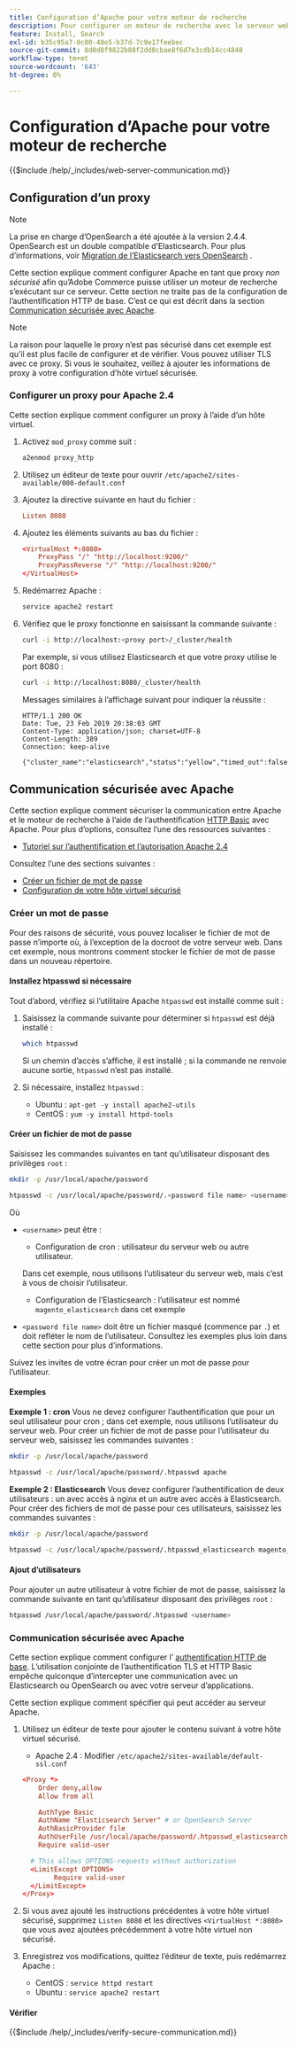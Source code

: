 ```yaml
---
title: Configuration d’Apache pour votre moteur de recherche
description: Pour configurer un moteur de recherche avec le serveur web Apache pour les installations sur site d’Adobe Commerce, procédez comme suit.
feature: Install, Search
exl-id: b35c95a7-0c00-48e5-b37d-7c9e17feebec
source-git-commit: 8d0d8f9822b88f2dd8cbae8f6d7e3cdb14cc4848
workflow-type: tm+mt
source-wordcount: '643'
ht-degree: 0%

---
```


# Configuration d’Apache pour votre moteur de recherche

{{$include /help/_includes/web-server-communication.md}}

## Configuration d’un proxy

>[!NOTE]
>
>La prise en charge d’OpenSearch a été ajoutée à la version 2.4.4. OpenSearch est un double compatible d’Elasticsearch. Pour plus d’informations, voir [Migration de l’Elasticsearch vers OpenSearch](../../../upgrade/prepare/opensearch-migration.md) .

Cette section explique comment configurer Apache en tant que proxy *non sécurisé* afin qu’Adobe Commerce puisse utiliser un moteur de recherche s’exécutant sur ce serveur. Cette section ne traite pas de la configuration de l’authentification HTTP de base. C’est ce qui est décrit dans la section [Communication sécurisée avec Apache](#secure-communication-with-apache).

>[!NOTE]
>
>La raison pour laquelle le proxy n’est pas sécurisé dans cet exemple est qu’il est plus facile de configurer et de vérifier. Vous pouvez utiliser TLS avec ce proxy. Si vous le souhaitez, veillez à ajouter les informations de proxy à votre configuration d’hôte virtuel sécurisée.

### Configurer un proxy pour Apache 2.4

Cette section explique comment configurer un proxy à l’aide d’un hôte virtuel.

1. Activez `mod_proxy` comme suit :

   ```bash
   a2enmod proxy_http
   ```

1. Utilisez un éditeur de texte pour ouvrir `/etc/apache2/sites-available/000-default.conf`
1. Ajoutez la directive suivante en haut du fichier :

   ```conf
   Listen 8080
   ```

1. Ajoutez les éléments suivants au bas du fichier :

   ```conf
   <VirtualHost *:8080>
       ProxyPass "/" "http://localhost:9200/"
       ProxyPassReverse "/" "http://localhost:9200/"
   </VirtualHost>
   ```

1. Redémarrez Apache :

   ```bash
   service apache2 restart
   ```

1. Vérifiez que le proxy fonctionne en saisissant la commande suivante :

   ```bash
   curl -i http://localhost:<proxy port>/_cluster/health
   ```

   Par exemple, si vous utilisez Elasticsearch et que votre proxy utilise le port 8080 :

   ```bash
   curl -i http://localhost:8080/_cluster/health
   ```

   Messages similaires à l’affichage suivant pour indiquer la réussite :

   ```terminal
   HTTP/1.1 200 OK
   Date: Tue, 23 Feb 2019 20:38:03 GMT
   Content-Type: application/json; charset=UTF-8
   Content-Length: 389
   Connection: keep-alive
   
   {"cluster_name":"elasticsearch","status":"yellow","timed_out":false,"number_of_nodes":1,"number_of_data_nodes":1,"active_primary_shards":5,"active_shards":5,"relocating_shards":0,"initializing_shards":0,"unassigned_shards":5,"delayed_unassigned_shards":0,"number_of_pending_tasks":0,"number_of_in_flight_fetch":0,"task_max_waiting_in_queue_millis":0,"active_shards_percent_as_number":50.0}
   ```

## Communication sécurisée avec Apache

Cette section explique comment sécuriser la communication entre Apache et le moteur de recherche à l’aide de l’authentification [HTTP Basic](https://datatracker.ietf.org/doc/html/rfc2617) avec Apache. Pour plus d’options, consultez l’une des ressources suivantes :

* [Tutoriel sur l’authentification et l’autorisation Apache 2.4](https://httpd.apache.org/docs/2.4/howto/auth.html)

Consultez l’une des sections suivantes :

* [Créer un fichier de mot de passe](#create-a-password)
* [Configuration de votre hôte virtuel sécurisé](#secure-communication-with-apache)

### Créer un mot de passe

Pour des raisons de sécurité, vous pouvez localiser le fichier de mot de passe n’importe où, à l’exception de la docroot de votre serveur web. Dans cet exemple, nous montrons comment stocker le fichier de mot de passe dans un nouveau répertoire.

#### Installez htpasswd si nécessaire

Tout d’abord, vérifiez si l’utilitaire Apache `htpasswd` est installé comme suit :

1. Saisissez la commande suivante pour déterminer si `htpasswd` est déjà installé :

   ```bash
   which htpasswd
   ```

   Si un chemin d’accès s’affiche, il est installé ; si la commande ne renvoie aucune sortie, `htpasswd` n’est pas installé.

1. Si nécessaire, installez `htpasswd` :

   * Ubuntu : `apt-get -y install apache2-utils`
   * CentOS : `yum -y install httpd-tools`

#### Créer un fichier de mot de passe

Saisissez les commandes suivantes en tant qu’utilisateur disposant des privilèges `root` :

```bash
mkdir -p /usr/local/apache/password
```

```bash
htpasswd -c /usr/local/apache/password/.<password file name> <username>
```

Où

* `<username>` peut être :

   * Configuration de cron : utilisateur du serveur web ou autre utilisateur.

  Dans cet exemple, nous utilisons l’utilisateur du serveur web, mais c’est à vous de choisir l’utilisateur.

   * Configuration de l’Elasticsearch : l’utilisateur est nommé `magento_elasticsearch` dans cet exemple

* `<password file name>` doit être un fichier masqué (commence par `.`) et doit refléter le nom de l’utilisateur. Consultez les exemples plus loin dans cette section pour plus d’informations.

Suivez les invites de votre écran pour créer un mot de passe pour l’utilisateur.

#### Exemples

**Exemple 1 : cron**
Vous ne devez configurer l’authentification que pour un seul utilisateur pour cron ; dans cet exemple, nous utilisons l’utilisateur du serveur web. Pour créer un fichier de mot de passe pour l’utilisateur du serveur web, saisissez les commandes suivantes :

```bash
mkdir -p /usr/local/apache/password
```

```bash
htpasswd -c /usr/local/apache/password/.htpasswd apache
```

**Exemple 2 : Elasticsearch**
Vous devez configurer l’authentification de deux utilisateurs : un avec accès à nginx et un autre avec accès à Elasticsearch. Pour créer des fichiers de mot de passe pour ces utilisateurs, saisissez les commandes suivantes :

```bash
mkdir -p /usr/local/apache/password
```

```bash
htpasswd -c /usr/local/apache/password/.htpasswd_elasticsearch magento_elasticsearch
```

#### Ajout d’utilisateurs

Pour ajouter un autre utilisateur à votre fichier de mot de passe, saisissez la commande suivante en tant qu’utilisateur disposant des privilèges `root` :

```bash
htpasswd /usr/local/apache/password/.htpasswd <username>
```

### Communication sécurisée avec Apache

Cette section explique comment configurer l’ [authentification HTTP de base](https://httpd.apache.org/docs/2.2/howto/auth.html). L’utilisation conjointe de l’authentification TLS et HTTP Basic empêche quiconque d’intercepter une communication avec un Elasticsearch ou OpenSearch ou avec votre serveur d’applications.

Cette section explique comment spécifier qui peut accéder au serveur Apache.

1. Utilisez un éditeur de texte pour ajouter le contenu suivant à votre hôte virtuel sécurisé.

   * Apache 2.4 : Modifier `/etc/apache2/sites-available/default-ssl.conf`

   ```conf
   <Proxy *>
       Order deny,allow
       Allow from all
   
       AuthType Basic
       AuthName "Elasticsearch Server" # or OpenSearch Server
       AuthBasicProvider file
       AuthUserFile /usr/local/apache/password/.htpasswd_elasticsearch
       Require valid-user
   
     # This allows OPTIONS-requests without authorization
     <LimitExcept OPTIONS>
           Require valid-user
     </LimitExcept>
   </Proxy>
   ```

1. Si vous avez ajouté les instructions précédentes à votre hôte virtuel sécurisé, supprimez `Listen 8080` et les directives `<VirtualHost *:8080>` que vous avez ajoutées précédemment à votre hôte virtuel non sécurisé.

1. Enregistrez vos modifications, quittez l’éditeur de texte, puis redémarrez Apache :

   * CentOS : `service httpd restart`
   * Ubuntu : `service apache2 restart`

#### Vérifier

{{$include /help/_includes/verify-secure-communication.md}}
